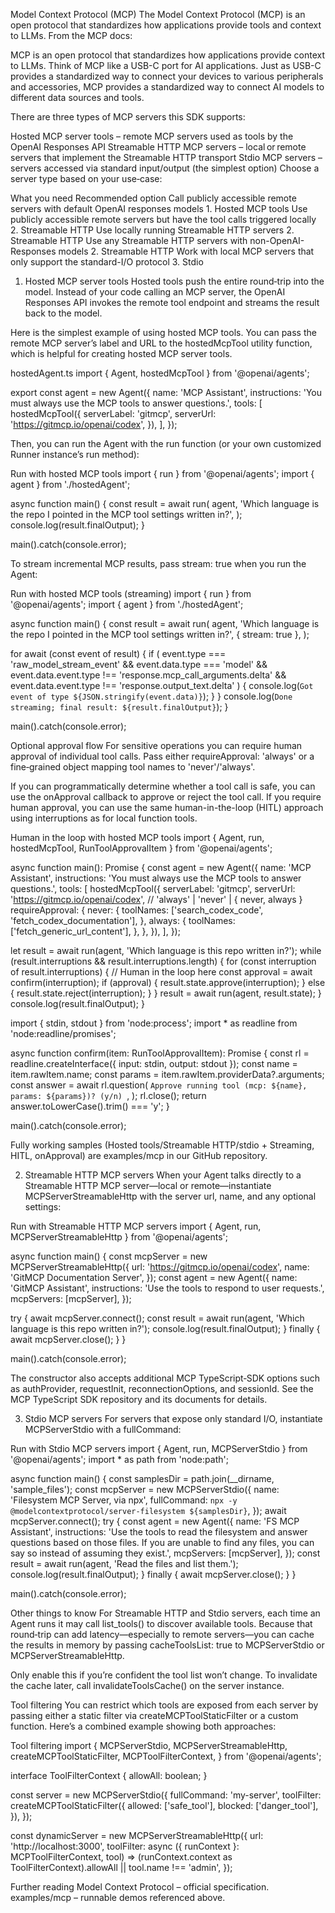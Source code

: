 Model Context Protocol (MCP)
The Model Context Protocol (MCP) is an open protocol that standardizes how applications provide tools and context to LLMs. From the MCP docs:

MCP is an open protocol that standardizes how applications provide context to LLMs. Think of MCP like a USB-C port for AI applications. Just as USB-C provides a standardized way to connect your devices to various peripherals and accessories, MCP provides a standardized way to connect AI models to different data sources and tools.

There are three types of MCP servers this SDK supports:

Hosted MCP server tools – remote MCP servers used as tools by the OpenAI Responses API
Streamable HTTP MCP servers – local or remote servers that implement the Streamable HTTP transport
Stdio MCP servers – servers accessed via standard input/output (the simplest option)
Choose a server type based on your use‑case:

What you need	Recommended option
Call publicly accessible remote servers with default OpenAI responses models	1. Hosted MCP tools
Use publicly accessible remote servers but have the tool calls triggered locally	2. Streamable HTTP
Use locally running Streamable HTTP servers	2. Streamable HTTP
Use any Streamable HTTP servers with non-OpenAI-Responses models	2. Streamable HTTP
Work with local MCP servers that only support the standard-I/O protocol	3. Stdio
1. Hosted MCP server tools
Hosted tools push the entire round‑trip into the model. Instead of your code calling an MCP server, the OpenAI Responses API invokes the remote tool endpoint and streams the result back to the model.

Here is the simplest example of using hosted MCP tools. You can pass the remote MCP server’s label and URL to the hostedMcpTool utility function, which is helpful for creating hosted MCP server tools.

hostedAgent.ts
import { Agent, hostedMcpTool } from '@openai/agents';

export const agent = new Agent({
  name: 'MCP Assistant',
  instructions: 'You must always use the MCP tools to answer questions.',
  tools: [
    hostedMcpTool({
      serverLabel: 'gitmcp',
      serverUrl: 'https://gitmcp.io/openai/codex',
    }),
  ],
});

Then, you can run the Agent with the run function (or your own customized Runner instance’s run method):

Run with hosted MCP tools
import { run } from '@openai/agents';
import { agent } from './hostedAgent';

async function main() {
  const result = await run(
    agent,
    'Which language is the repo I pointed in the MCP tool settings written in?',
  );
  console.log(result.finalOutput);
}

main().catch(console.error);

To stream incremental MCP results, pass stream: true when you run the Agent:

Run with hosted MCP tools (streaming)
import { run } from '@openai/agents';
import { agent } from './hostedAgent';

async function main() {
  const result = await run(
    agent,
    'Which language is the repo I pointed in the MCP tool settings written in?',
    { stream: true },
  );

  for await (const event of result) {
    if (
      event.type === 'raw_model_stream_event' &&
      event.data.type === 'model' &&
      event.data.event.type !== 'response.mcp_call_arguments.delta' &&
      event.data.event.type !== 'response.output_text.delta'
    ) {
      console.log(`Got event of type ${JSON.stringify(event.data)}`);
    }
  }
  console.log(`Done streaming; final result: ${result.finalOutput}`);
}

main().catch(console.error);

Optional approval flow
For sensitive operations you can require human approval of individual tool calls. Pass either requireApproval: 'always' or a fine‑grained object mapping tool names to 'never'/'always'.

If you can programmatically determine whether a tool call is safe, you can use the onApproval callback to approve or reject the tool call. If you require human approval, you can use the same human-in-the-loop (HITL) approach using interruptions as for local function tools.

Human in the loop with hosted MCP tools
import { Agent, run, hostedMcpTool, RunToolApprovalItem } from '@openai/agents';

async function main(): Promise<void> {
  const agent = new Agent({
    name: 'MCP Assistant',
    instructions: 'You must always use the MCP tools to answer questions.',
    tools: [
      hostedMcpTool({
        serverLabel: 'gitmcp',
        serverUrl: 'https://gitmcp.io/openai/codex',
        // 'always' | 'never' | { never, always }
        requireApproval: {
          never: {
            toolNames: ['search_codex_code', 'fetch_codex_documentation'],
          },
          always: {
            toolNames: ['fetch_generic_url_content'],
          },
        },
      }),
    ],
  });

  let result = await run(agent, 'Which language is this repo written in?');
  while (result.interruptions && result.interruptions.length) {
    for (const interruption of result.interruptions) {
      // Human in the loop here
      const approval = await confirm(interruption);
      if (approval) {
        result.state.approve(interruption);
      } else {
        result.state.reject(interruption);
      }
    }
    result = await run(agent, result.state);
  }
  console.log(result.finalOutput);
}

import { stdin, stdout } from 'node:process';
import * as readline from 'node:readline/promises';

async function confirm(item: RunToolApprovalItem): Promise<boolean> {
  const rl = readline.createInterface({ input: stdin, output: stdout });
  const name = item.rawItem.name;
  const params = item.rawItem.providerData?.arguments;
  const answer = await rl.question(
    `Approve running tool (mcp: ${name}, params: ${params})? (y/n) `,
  );
  rl.close();
  return answer.toLowerCase().trim() === 'y';
}

main().catch(console.error);

Fully working samples (Hosted tools/Streamable HTTP/stdio + Streaming, HITL, onApproval) are examples/mcp in our GitHub repository.

2. Streamable HTTP MCP servers
When your Agent talks directly to a Streamable HTTP MCP server—local or remote—instantiate MCPServerStreamableHttp with the server url, name, and any optional settings:

Run with Streamable HTTP MCP servers
import { Agent, run, MCPServerStreamableHttp } from '@openai/agents';

async function main() {
  const mcpServer = new MCPServerStreamableHttp({
    url: 'https://gitmcp.io/openai/codex',
    name: 'GitMCP Documentation Server',
  });
  const agent = new Agent({
    name: 'GitMCP Assistant',
    instructions: 'Use the tools to respond to user requests.',
    mcpServers: [mcpServer],
  });

  try {
    await mcpServer.connect();
    const result = await run(agent, 'Which language is this repo written in?');
    console.log(result.finalOutput);
  } finally {
    await mcpServer.close();
  }
}

main().catch(console.error);

The constructor also accepts additional MCP TypeScript‑SDK options such as authProvider, requestInit, reconnectionOptions, and sessionId. See the MCP TypeScript SDK repository and its documents for details.

3. Stdio MCP servers
For servers that expose only standard I/O, instantiate MCPServerStdio with a fullCommand:

Run with Stdio MCP servers
import { Agent, run, MCPServerStdio } from '@openai/agents';
import * as path from 'node:path';

async function main() {
  const samplesDir = path.join(__dirname, 'sample_files');
  const mcpServer = new MCPServerStdio({
    name: 'Filesystem MCP Server, via npx',
    fullCommand: `npx -y @modelcontextprotocol/server-filesystem ${samplesDir}`,
  });
  await mcpServer.connect();
  try {
    const agent = new Agent({
      name: 'FS MCP Assistant',
      instructions:
        'Use the tools to read the filesystem and answer questions based on those files. If you are unable to find any files, you can say so instead of assuming they exist.',
      mcpServers: [mcpServer],
    });
    const result = await run(agent, 'Read the files and list them.');
    console.log(result.finalOutput);
  } finally {
    await mcpServer.close();
  }
}

main().catch(console.error);

Other things to know
For Streamable HTTP and Stdio servers, each time an Agent runs it may call list_tools() to discover available tools. Because that round‑trip can add latency—especially to remote servers—you can cache the results in memory by passing cacheToolsList: true to MCPServerStdio or MCPServerStreamableHttp.

Only enable this if you’re confident the tool list won’t change. To invalidate the cache later, call invalidateToolsCache() on the server instance.

Tool filtering
You can restrict which tools are exposed from each server by passing either a static filter via createMCPToolStaticFilter or a custom function. Here’s a combined example showing both approaches:

Tool filtering
import {
  MCPServerStdio,
  MCPServerStreamableHttp,
  createMCPToolStaticFilter,
  MCPToolFilterContext,
} from '@openai/agents';

interface ToolFilterContext {
  allowAll: boolean;
}

const server = new MCPServerStdio({
  fullCommand: 'my-server',
  toolFilter: createMCPToolStaticFilter({
    allowed: ['safe_tool'],
    blocked: ['danger_tool'],
  }),
});

const dynamicServer = new MCPServerStreamableHttp({
  url: 'http://localhost:3000',
  toolFilter: async ({ runContext }: MCPToolFilterContext, tool) =>
    (runContext.context as ToolFilterContext).allowAll || tool.name !== 'admin',
});

Further reading
Model Context Protocol – official specification.
examples/mcp – runnable demos referenced above.